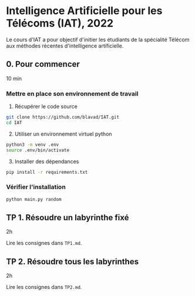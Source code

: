 # Intelligence Artificielle pour les Télécoms (IAT), 2022

Le cours d'IAT a pour objectif d'initier les étudiants de la spécialité Télécom aux méthodes récentes d'intelligence artificielle.


## 0. Pour commencer
10 min
### Mettre en place son environnement de travail

1. Récupérer le code source 
```bash
git clone https://github.com/blavad/IAT.git
cd IAT
```
2. Utiliser un environnement virtuel python
```bash
python3 -m venv .env
source .env/bin/activate
```

3. Installer des dépendances
```bash
pip install -r requirements.txt
```

### Vérifier l'installation
```bash
python main.py random
```

## TP 1. Résoudre un labyrinthe fixé
2h

Lire les consignes dans `TP1.md`.

## TP 2. Résoudre tous les labyrinthes
2h

Lire les consignes dans `TP2.md`.